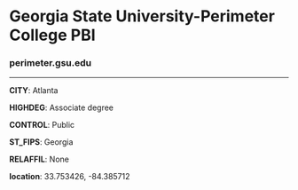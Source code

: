 # Georgia State University-Perimeter College PBI
### perimeter.gsu.edu
---
**CITY**: Atlanta

**HIGHDEG**: Associate degree

**CONTROL**: Public

**ST_FIPS**: Georgia

**RELAFFIL**: None

**location**: 33.753426, -84.385712